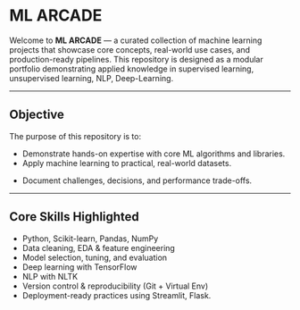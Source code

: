# ML ARCADE

Welcome to **ML ARCADE** — a curated collection of machine learning projects that showcase core concepts, real-world use cases, and production-ready pipelines. This repository is designed as a modular portfolio demonstrating applied knowledge in supervised learning, unsupervised learning, NLP, Deep-Learning.

---

## Objective

The purpose of this repository is to:

- Demonstrate hands-on expertise with core ML algorithms and libraries.
- Apply machine learning to practical, real-world datasets.
<!-- - Showcase end-to-end pipelines from data preprocessing to model deployment. -->
- Document challenges, decisions, and performance trade-offs.

---

## Core Skills Highlighted

- Python, Scikit-learn, Pandas, NumPy
- Data cleaning, EDA & feature engineering
- Model selection, tuning, and evaluation
- Deep learning with TensorFlow
- NLP with NLTK
- Version control & reproducibility (Git + Virtual Env)
- Deployment-ready practices using Streamlit, Flask.


